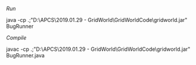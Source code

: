 *Run*

java -cp .;"D:\APCS\2019.01.29 - GridWorld\GridWorldCode\gridworld.jar" BugRunner

*Compile*
    
javac -cp .;"D:\APCS\2019.01.29 - GridWorld\GridWorldCode\gridworld.jar" BugRunner.java